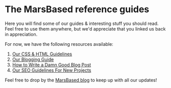 # The MarsBased reference guides
Here you will find some of our guides &amp; interesting stuff you should read. Feel free to use them anywhere, but we'd appreciate that you linked us back in appreciation.

For now, we have the following resources available:

1. [Our CSS & HTML Guidelines](https://github.com/MarsBased/reference/blob/master/css-html-guidelines.md)
1. [Our Blogging Guide](https://github.com/MarsBased/reference/blob/master/blogging-guide.md)
1. [How to Write a Damn Good Blog Post](https://github.com/MarsBased/reference/blob/master/how-to-blog.md)
1. [Our SEO Guidelines For New Projects](https://github.com/MarsBased/reference/blob/master/seo-guidelines.md)

Feel free to drop by the [MarsBased blog](https://marsbased.com/blog) to keep up with all our updates!
